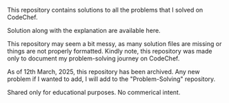 This repository contains solutions to all the problems that I solved on CodeChef.

Solution along with the explanation are available here.

This repository may seem a bit messy, as many solution files are missing or things are not properly formatted. Kindly note, this repository was made only to document my problem-solving journey on CodeChef.

As of 12th March, 2025, this repository has been archived. Any new problem if I wanted to add, I will add to the "Problem-Solving" repository.

Shared only for educational purposes. No commerical intent.
